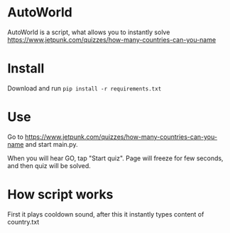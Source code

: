 # AutoWorld
AutoWorld is a script, what allows you to instantly solve https://www.jetpunk.com/quizzes/how-many-countries-can-you-name
# Install
Download and run ``pip install -r requirements.txt``
# Use
Go to https://www.jetpunk.com/quizzes/how-many-countries-can-you-name and start main.py.

When you will hear GO, tap "Start quiz". Page will freeze for few seconds, and then quiz will be solved.
# How script works
First it plays cooldown sound, after this it instantly types content of country.txt
